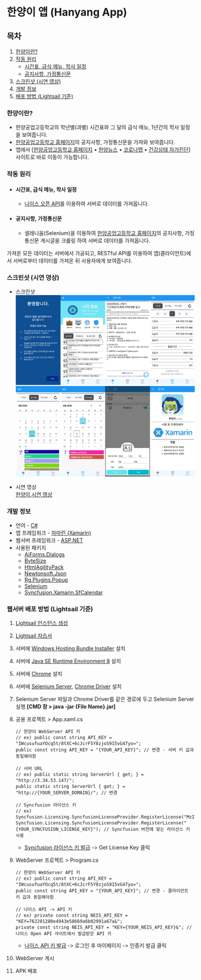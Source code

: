 # **한양이 앱 (Hanyang App)**

## **목차**

1. [한양이란?](#한양이란)
2. [작동 원리](#작동-원리)
    - [시간표, 급식 메뉴, 학사 일정](#시간표-급식-메뉴-학사-일정)
    - [공지사항, 가정통신문](#공지사항-가정통신문)
3. [스크린샷 (시연 영상)](#스크린샷-시연-영상)
4. [개발 정보](#개발-정보)
5. [배포 방법 (Lightsail 기준)](#배포-방법-Lightsail-기준)

### **한양이란?**

-   한양공업고등학교의 학년별(과별) 시간표와 그 달의 급식 메뉴, 1년간의 학사 일정을 보여줍니다.
-   [한양공업고등학교 홈페이지](http://hanyang.sen.hs.kr/index.do)의 공지사항, 가정통신문을 가져와 보여줍니다.
-   앱에서 [[한양공업고등학교 홈페이지](http://hanyang.sen.hs.kr/index.do) • [한양뉴스](http://www.hanyangnews.com/) • [코로나맵](https://coronamap.site/) • [건강상태 자가진단](https://hcs.eduro.go.kr/#/loginWithUserInfo)] 사이트로 바로 이동이 가능합니다.

### **작동 원리**

-   #### **시간표, 급식 메뉴, 학사 일정**
    -   [나이스 오픈 API](https://open.neis.go.kr/portal/guide/apiIntroPage.do)를 이용하여 서버로 데이터를 가져옵니다.
-   #### **공지사항, 가정통신문**
    -   셀레니움(Selenium)을 이용하여 [한양공업고등학교 홈페이지](http://hanyang.sen.hs.kr/index.do)의 공지사항, 가정통신문 게시글을 크롤링 하여 서버로 데이터를 가져옵니다.

가져온 모든 데이터는 서버에서 가공되고, RESTful API를 이용하여 앱(클라이언트)에서 서버로부터 데이터를 가져온 뒤 사용자에게 보여줍니다.

### **스크린샷 (시연 영상)**

-   스크린샷  
    ![한양이 스크린샷1](./Screenshots/Screenshot1.png)
    ![한양이 스크린샷2](./Screenshots/Screenshot2.png)

-   시연 영상  
    [한양이 시연 영상](./Screenshots/Demo.mp4)

### **개발 정보**

-   언어 - [C#](https://docs.microsoft.com/ko-kr/dotnet/csharp/)
-   앱 프레임워크 - [자마린 (Xamarin)](https://docs.microsoft.com/ko-kr/xamarin/get-started/what-is-xamarin)
-   웹서버 프레임워크 - [ASP.NET](https://dotnet.microsoft.com/apps/aspnet)
-   사용된 패키지
    -   [AiForms.Dialogs](https://github.com/muak/AiForms.Dialogs)
    -   [ByteSize](https://github.com/omar/ByteSize)
    -   [HtmlAgilityPack](https://html-agility-pack.net/)
    -   [Newtonsoft.Json](https://www.newtonsoft.com/json)
    -   [Rg.Plugins.Popup](https://github.com/rotorgames/Rg.Plugins.Popup)
    -   [Selenium](https://www.selenium.dev/)
    -   [Syncfusion.Xamarin.SfCalendar](https://www.syncfusion.com/)

### **웹서버 배포 방법 (Lightsail 기준)**

1. [Lightsail 인스턴스 생성](https://lightsail.aws.amazon.com/ls/webapp/home/instances)
2. [Lightsail 자습서](https://aws.amazon.com/ko/getting-started/hands-on/host-net-web-app/)
3. 서버에 [Windows Hosting Bundle Installer](https://dotnet.microsoft.com/download/dotnet-core/thank-you/runtime-aspnetcore-3.1.8-windows-hosting-bundle-installer) 설치
4. 서버에 [Java SE Runtime Environment 8](https://www.java.com/ko/download/) 설치
5. 서버에 [Chrome](https://www.google.com/chrome/) 설치
6. 서버에 [Selenium Server](https://www.selenium.dev/downloads/), [Chrome Driver](https://sites.google.com/a/chromium.org/chromedriver/downloads) 설치
7. Selenium Server 파일과 Chrome Driver를 같은 경로에 두고 Selenium Server 실행 **[CMD 창 > java -jar {File Name}.jar]**
8. 공용 프로젝트 > App.xaml.cs

    ```
    // 한양이 WebServer API 키
    // ex) public const string API_KEY = "IWcusufuaYOcq5t/8tXC+6cJcrF5Y8zjoS915vG47yo=";
    public const string API_KEY = "{YOUR_API_KEY}"; // 변경 - 서버 키 값과 동일해야함

    // 서버 URL
    // ex) public static string ServerUrl { get; } = "http://3.34.53.147/";
    public static string ServerUrl { get; } = "http://{YOUR_SERVER_DOMAIN}/"; // 변경

    // Syncfusion 라이선스 키
    // ex) Syncfusion.Licensing.SyncfusionLicenseProvider.RegisterLicense("MzIxNDcyQDMxMzgyZTMyMmUzMFBtUlVqRXZOamx0bUYrY0llanFSR09ZbnBHSmpONVcvcDJDM0Y3NGI2am82");
    Syncfusion.Licensing.SyncfusionLicenseProvider.RegisterLicense("{YOUR_SYNCFUSION_LICENSE_KEY}"); // Syncfusion 버전에 맞는 라이선스 키 사용
    ```

    - [Syncfusion 라이선스 키 발급](https://www.syncfusion.com/account/downloads) -> Get License Key 클릭

9. WebServer 프로젝트 > Program.cs

    ```
    // 한양이 WebServer API 키
    // ex) public const string API_KEY = "IWcusufuaYOcq5t/8tXC+6cJcrF5Y8zjoS915vG47yo=";
    public const string API_KEY = "{YOUR_API_KEY}"; // 변경 - 클라이언트 키 값과 동일해야함

    // 나이스 API -> API 키
    // ex) private const string NEIS_API_KEY = "KEY=762281280e4943e58669a6b02991a67a&";
    private const string NEIS_API_KEY = "KEY={YOUR_NEIS_API_KEY}&"; // 나이스 Open API 사이트에서 발급받은 API 키
    ```

    - [나이스 API 키 발급](https://open.neis.go.kr/portal/mainPage.do) -> 로그인 후 마이페이지 -> 인증키 발급 클릭

10. WebServer 게시
11. APK 배포
